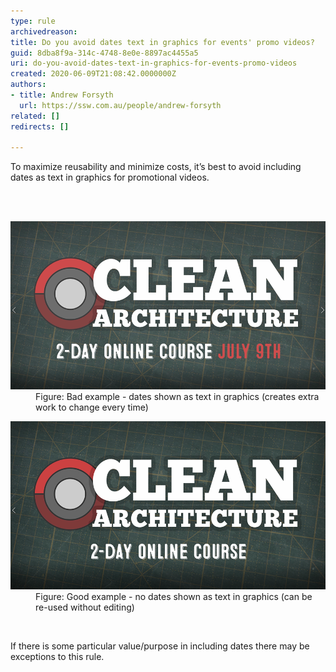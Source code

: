 ```yaml
---
type: rule
archivedreason: 
title: Do you avoid dates text in graphics for events' promo videos?
guid: 8dba8f9a-314c-4748-8e0e-8897ac4455a5
uri: do-you-avoid-dates-text-in-graphics-for-events-promo-videos
created: 2020-06-09T21:08:42.0000000Z
authors:
- title: Andrew Forsyth
  url: https://ssw.com.au/people/andrew-forsyth
related: []
redirects: []

---
```



<p class="ssw15-rteElement-P">To maximize reusability and minimize costs, it’s best to avoid including dates as text in graphics for promotional videos.​​<br></p>
<br><excerpt class='endintro'></excerpt><br>
<dl class="badImage"><dt>​<img src="events-dates-bad.png" alt="events-dates-bad.png" style="width:750px;" /></dt><dd>Figure: Bad example - dates shown as text in graphics (creates extra work to change every time)</dd></dl><dl class="goodImage"><dt><img src="events-dates-good.png" alt="events-dates-good.png" style="width:750px;" /></dt><dd>Figure: Good example - no dates shown as text in graphics (can be re-used without editing)</dd></dl>​
<p>If there is some particular value/purpose in including dates there may be exceptions to this rule.<br></p>


